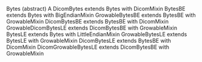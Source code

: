 
Bytes (abstract)
    A DicomBytes extends Bytes with DicomMixin
    BytesBE extends Bytes with BigEndianMixin
        GrowableBytesBE extends BytesBE with GrowableMixin
        DicomBytesBE extends BytesBE with DicomMixin
            GrowableDicomBytesLE extends DicomBytesBE with GrowableMixin        
    BytesLE extends Bytes with LittleEndianMixin
        GrowableBytesLE extends BytesLE with GrowableMixin
        DicomBytesLE extends BytesBE with DicomMixin
            DicomGrowableBytesLE extends DicomBytesBE with GrowableMixin
        
    